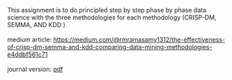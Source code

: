 This assignment is to do principled step by step phase by phase data science with the three methodologies for each methodology (CRISP-DM, SEMMA, AND KDD )
<br> 
<br>
medium article: https://medium.com/@rmramasamy1312/the-effectiveness-of-crisp-dm-semma-and-kdd-comparing-data-mining-methodologies-e4ddbf561c71
<br>
<br>
journal version: [pdf](journal.pdf)

